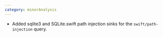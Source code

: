 ```yaml
---
category: minorAnalysis
---
```

* Added sqlite3 and SQLite.swift path injection sinks for the `swift/path-injection` query.
